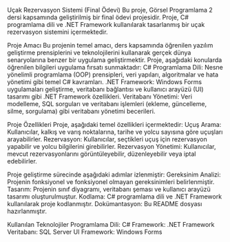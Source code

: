 Uçak Rezervasyon Sistemi (Final Ödevi)
Bu proje, Görsel Programlama 2 dersi kapsamında geliştirilmiş bir final ödevi projesidir. Proje, C# programlama dili ve .NET Framework kullanılarak tasarlanmış bir uçak rezervasyon sistemini içermektedir.

Proje Amacı
Bu projenin temel amacı, ders kapsamında öğrenilen yazılım geliştirme prensiplerini ve teknolojilerini kullanarak gerçek dünya senaryolarına benzer bir uygulama geliştirmektir. Proje, aşağıdaki konularda öğrenilen bilgileri uygulama fırsatı sunmaktadır:
C# Programlama Dili: Nesne yönelimli programlama (OOP) prensipleri, veri yapıları, algoritmalar ve hata yönetimi gibi temel C# kavramları.
.NET Framework: Windows Forms uygulamaları geliştirme, veritabanı bağlantısı ve kullanıcı arayüzü (UI) tasarımı gibi .NET Framework özellikleri.
Veritabanı Yönetimi: Veri modelleme, SQL sorguları ve veritabanı işlemleri (ekleme, güncelleme, silme, sorgulama) gibi veritabanı yönetimi becerileri.

Proje Özellikleri
Proje, aşağıdaki temel özellikleri içermektedir:
Uçuş Arama: Kullanıcılar, kalkış ve varış noktalarına, tarihe ve yolcu sayısına göre uçuşları arayabilirler.
Rezervasyon: Kullanıcılar, seçtikleri uçuş için rezervasyon yapabilir ve yolcu bilgilerini girebilirler.
Rezervasyon Yönetimi: Kullanıcılar, mevcut rezervasyonlarını görüntüleyebilir, düzenleyebilir veya iptal edebilirler.

Proje geliştirme sürecinde aşağıdaki adımlar izlenmiştir:
Gereksinim Analizi: Projenin fonksiyonel ve fonksiyonel olmayan gereksinimleri belirlenmiştir.
Tasarım: Projenin sınıf diyagramı, veritabanı şeması ve kullanıcı arayüzü tasarımı oluşturulmuştur.
Kodlama: C# programlama dili ve .NET Framework kullanılarak proje kodlanmıştır.
Dokümantasyon: Bu README dosyası hazırlanmıştır.

Kullanılan Teknolojiler
Programlama Dili: C#
Framework: .NET Framework
Veritabanı: SQL Server
UI Framework: Windows Forms
